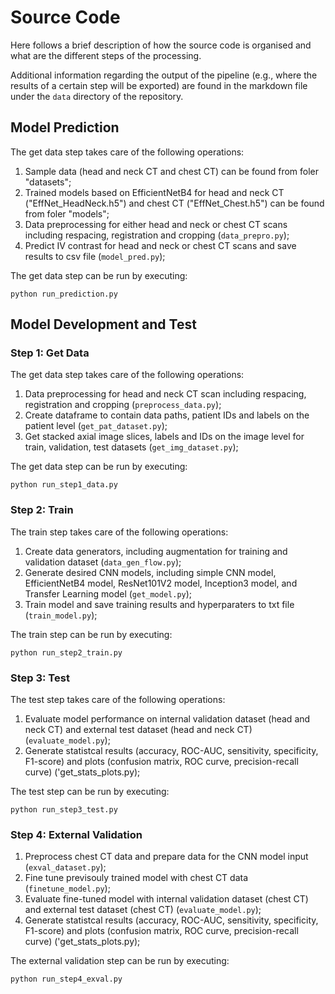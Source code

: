 # Source Code

Here follows a brief description of how the source code is organised and what are the different steps of the processing.

Additional information regarding the output of the pipeline (e.g., where the results of a certain step will be exported) are found in the markdown file under the `data` directory of the repository.

## Model Prediction

The get data step takes care of the following operations:

1. Sample data (head and neck CT and chest CT) can be found from foler "datasets";
2. Trained models based on EfficientNetB4 for head and neck CT ("EffNet_HeadNeck.h5") and chest CT ("EffNet_Chest.h5") can be found from foler "models"; 
3. Data preprocessing for either head and neck or chest CT scans including respacing, registration and cropping (`data_prepro.py`);
4. Predict IV contrast for head and neck or chest CT scans and save results to csv file (`model_pred.py`);

The get data step can be run by executing:

```
python run_prediction.py
```

## Model Development and Test

### Step 1: Get Data

The get data step takes care of the following operations:

1. Data preprocessing for head and neck CT scan including respacing, registration and cropping (`preprocess_data.py`);
2. Create dataframe to contain data paths, patient IDs and labels on the 
    patient level (`get_pat_dataset.py`);
3. Get stacked axial image slices, labels and IDs on the image level for train, validation, test datasets (`get_img_dataset.py`);

The get data step can be run by executing:

```
python run_step1_data.py
```

### Step 2: Train

The train step takes care of the following operations:

1. Create data generators, including augmentation for training and validation dataset (`data_gen_flow.py`);
2. Generate desired CNN models, including simple CNN model, EfficientNetB4 model, ResNet101V2 model, Inception3 model, and Transfer Learning model (`get_model.py`);
3. Train model and save training results and hyperparaters to txt file (`train_model.py`);

The train step can be run by executing:

```
python run_step2_train.py
```

### Step 3: Test

The test step takes care of the following operations:

1. Evaluate model performance on internal validation dataset (head and neck CT) and external test dataset (head and neck CT) (`evaluate_model.py`);
2. Generate statistcal results (accuracy, ROC-AUC, sensitivity, specificity, F1-score) and plots (confusion matrix, ROC curve, precision-recall curve) ('get_stats_plots.py);

The test step can be run by executing:

```
python run_step3_test.py
```

### Step 4: External Validation

1. Preprocess chest CT data and prepare data for the CNN model input (`exval_dataset.py`);
2. Fine tune previsouly trained model with chest CT data (`finetune_model.py`);
3. Evaluate fine-tuned model with internal validation dataset (chest CT) and external test dataset (chest CT) (`evaluate_model.py`);
4. Generate statistcal results (accuracy, ROC-AUC, sensitivity, specificity, F1-score) and plots (confusion matrix, ROC curve, precision-recall curve) ('get_stats_plots.py);

The external validation step can be run by executing:

```
python run_step4_exval.py
```

